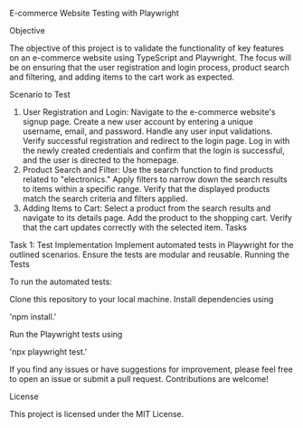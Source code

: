E-commerce Website Testing with Playwright

Objective

The objective of this project is to validate the functionality of key features on an e-commerce website using TypeScript and Playwright. The focus will be on ensuring that the user registration and login process, product search and filtering, and adding items to the cart work as expected.

Scenario to Test

1. User Registration and Login:
Navigate to the e-commerce website's signup page.
Create a new user account by entering a unique username, email, and password. Handle any user input validations.
Verify successful registration and redirect to the login page.
Log in with the newly created credentials and confirm that the login is successful, and the user is directed to the homepage.
2. Product Search and Filter:
Use the search function to find products related to "electronics."
Apply filters to narrow down the search results to items within a specific range.
Verify that the displayed products match the search criteria and filters applied.
3. Adding Items to Cart:
Select a product from the search results and navigate to its details page.
Add the product to the shopping cart.
Verify that the cart updates correctly with the selected item.
Tasks

Task 1: Test Implementation
Implement automated tests in Playwright for the outlined scenarios.
Ensure the tests are modular and reusable.
Running the Tests

To run the automated tests:

Clone this repository to your local machine.
Install dependencies using

'npm install.'

Run the Playwright tests using

'npx playwright test.'

If you find any issues or have suggestions for improvement, please feel free to open an issue or submit a pull request. Contributions are welcome!

License

This project is licensed under the MIT License.